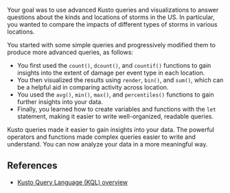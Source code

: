 Your goal was to use advanced Kusto queries and visualizations to answer questions about the kinds and locations of storms in the US. In particular, you wanted to compare the impacts of different types of storms in various locations.

You started with some simple queries and progressively modified them to produce more advanced queries, as follows:

* You first used the `count()`, `dcount()`, and `countif()` functions to gain insights into the extent of damage per event type in each location.
* You then visualized the results using `render`, `bin()`, and `sum()`, which can be a helpful aid in comparing activity across location.
* You used the `avg()`, `min()`, `max()`, and `percentiles()` functions to gain further insights into your data.
* Finally, you learned how to create variables and functions with the `let` statement, making it easier to write well-organized, readable queries.

Kusto queries made it easier to gain insights into your data. The powerful operators and functions made complex queries easier to write and understand. You can now analyze your data in a more meaningful way.

## References

* [Kusto Query Language (KQL) overview](/kusto/query/)
